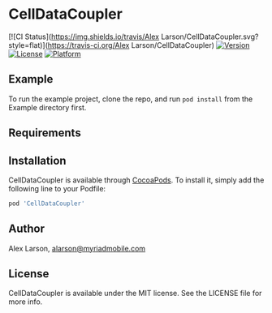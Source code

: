 # CellDataCoupler

[![CI Status](https://img.shields.io/travis/Alex Larson/CellDataCoupler.svg?style=flat)](https://travis-ci.org/Alex Larson/CellDataCoupler)
[![Version](https://img.shields.io/cocoapods/v/CellDataCoupler.svg?style=flat)](https://cocoapods.org/pods/CellDataCoupler)
[![License](https://img.shields.io/cocoapods/l/CellDataCoupler.svg?style=flat)](https://cocoapods.org/pods/CellDataCoupler)
[![Platform](https://img.shields.io/cocoapods/p/CellDataCoupler.svg?style=flat)](https://cocoapods.org/pods/CellDataCoupler)

## Example

To run the example project, clone the repo, and run `pod install` from the Example directory first.

## Requirements

## Installation

CellDataCoupler is available through [CocoaPods](https://cocoapods.org). To install
it, simply add the following line to your Podfile:

```ruby
pod 'CellDataCoupler'
```

## Author

Alex Larson, alarson@myriadmobile.com

## License

CellDataCoupler is available under the MIT license. See the LICENSE file for more info.
